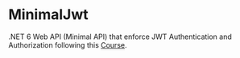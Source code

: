 # MinimalJwt
.NET 6 Web API (Minimal API) that enforce JWT Authentication and Authorization following this [Course](https://www.youtube.com/watch?v=f2IdQqpjR0c).
